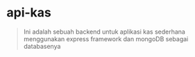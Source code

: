 # api-kas

> Ini adalah sebuah backend untuk aplikasi kas sederhana menggunakan express framework dan mongoDB sebagai databasenya
